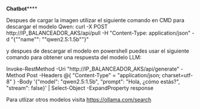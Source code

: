 ********Chatbot************

Despues de cargar la imagen utilizar el siguiente comando en CMD para descargar el modelo Qwen:
curl -X POST http://IP_BALANCEADOR_AKS/api/pull -H "Content-Type: application/json" -d "{""name"": ""qwen2.5:1.5b""}"

y despues de descargar el modelo en powershell puedes usar el siguiente comando para obtener una respuesta del modelo LLM:

Invoke-RestMethod -Uri "http://IP_BALANCEADOR_AKS/api/generate" -Method Post -Headers @{ "Content-Type" = "application/json; charset=utf-8" } -Body '{"model": "qwen2.5:1.5b", "prompt": "Hola, ¿cómo estás?", "stream": false}' | Select-Object -ExpandProperty response

Para utlizar otros modelos visita https://ollama.com/search
